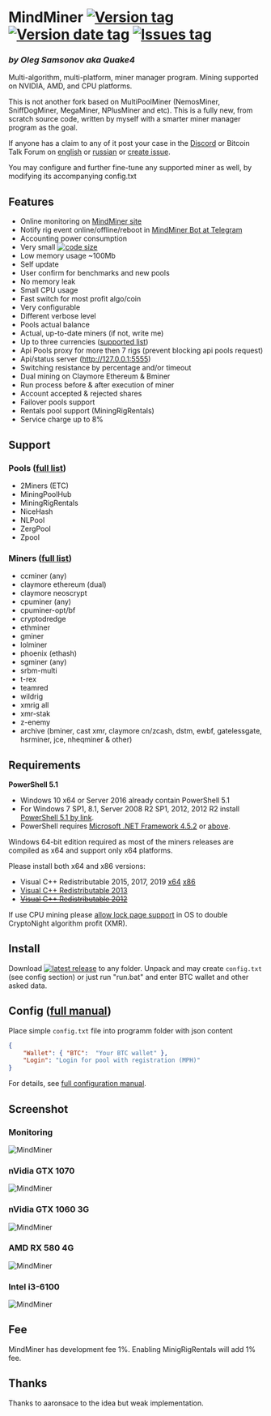 # MindMiner [![Version tag](https://img.shields.io/github/release/Quake4/MindMiner.svg)](https://github.com/Quake4/MindMiner/releases/latest) [![Version date tag](https://img.shields.io/github/release-date/Quake4/MindMiner.svg)](https://github.com/Quake4/MindMiner/releases/latest) [![Issues tag](https://img.shields.io/github/issues-raw/Quake4/MindMiner.svg)](https://github.com/Quake4/MindMiner/issues)
### *by Oleg Samsonov aka Quake4*

Multi-algorithm, multi-platform, miner manager program.
Mining supported on NVIDIA, AMD, and CPU platforms.

This is not another fork based on MultiPoolMiner (NemosMiner, SniffDogMiner, MegaMiner, NPlusMiner and etc).
This is a fully new, from scratch source code, written by myself with a smarter miner manager program as the goal.

If anyone has a claim to any of it post your case in the [Discord](https://discord.gg/HrKChEQ) or Bitcoin Talk Forum on [english](https://bitcointalk.org/index.php?topic=3022754) or [russian](https://bitcointalk.org/index.php?topic=3139620) or [create issue](https://github.com/Quake4/MindMiner/issues/new).

You may configure and further fine-tune any supported miner as well, by modifying its accompanying config.txt

## Features
* Online monitoring on [MindMiner site](http://mindminer.online/monitoring)
* Notify rig event online/offline/reboot in [MindMiner Bot at Telegram](https://t.me/MindMinerBot?start)
* Accounting power consumption
* Very small [![code size](https://img.shields.io/github/languages/code-size/Quake4/MindMiner.svg)](https://github.com/Quake4/MindMiner)
* Low memory usage ~100Mb
* Self update
* User confirm for benchmarks and new pools
* No memory leak
* Small CPU usage
* Fast switch for most profit algo/coin
* Very configurable
* Different verbose level
* Pools actual balance
* Actual, up-to-date miners (if not, write me)
* Up to three currencies ([supported list](https://api.coinbase.com/v2/exchange-rates?currency=BTC))
* Api Pools proxy for more then 7 rigs (prevent blocking api pools request)
* Api/status server (http://127.0.0.1:5555)
* Switching resistance by percentage and/or timeout
* Dual mining on Claymore Ethereum & Bminer
* Run process before & after execution of miner
* Account accepted & rejected shares
* Failover pools support
* Rentals pool support (MiningRigRentals)
* Service charge up to 8%

## Support
### Pools ([full list](https://github.com/Quake4/MindMiner/tree/master/Pools))
* 2Miners (ETC)
* MiningPoolHub
* MiningRigRentals
* NiceHash
* NLPool
* ZergPool
* Zpool

### Miners ([full list](https://github.com/Quake4/MindMiner/tree/master/Miners))
* ccminer (any)
* сlaymore ethereum (dual)
* сlaymore neoscrypt
* cpuminer (any)
* cpuminer-opt/bf
* cryptodredge
* ethminer
* gminer
* lolminer
* phoenix (ethash)
* sgminer (any)
* srbm-multi
* t-rex
* teamred
* wildrig
* xmrig all
* xmr-stak
* z-enemy
* archive (bminer, cast xmr, claymore cn/zcash, dstm, ewbf, gatelessgate, hsrminer, jce, nheqminer & other)

## Requirements

**PowerShell 5.1**
* Windows 10 x64 or Server 2016 already contain PowerShell 5.1
* For Windows 7 SP1, 8.1, Server 2008 R2 SP1, 2012, 2012 R2 install [PowerShell 5.1 by link](https://www.microsoft.com/download/details.aspx?id=54616).
* PowerShell requires [Microsoft .NET Framework 4.5.2](https://docs.microsoft.com/powershell/wmf/5.1/install-configure) or [above](https://msdn.microsoft.com/library/5a4x27ek(v=vs.110).aspx).

Windows 64-bit edition required as most of the miners releases are compiled as x64 and support only x64 platforms.

Please install both x64 and x86 versions:
* Visual C++ Redistributable 2015, 2017, 2019 [x64](https://aka.ms/vs/16/release/vc_redist.x64.exe) [x86](https://aka.ms/vs/16/release/vc_redist.x86.exe)
* [Visual C++ Redistributable 2013](https://www.microsoft.com/download/details.aspx?id=40784)
* ~~[Visual C++ Redistributable 2012](https://www.microsoft.com/download/details.aspx?id=30679)~~

If use CPU mining please [allow lock page support](https://docs.microsoft.com/en-us/sql/database-engine/configure-windows/enable-the-lock-pages-in-memory-option-windows) in OS to double CryptoNight algorithm profit (XMR).

## Install
Download [![latest release](https://img.shields.io/github/release/Quake4/MindMiner.svg)](https://github.com/Quake4/MindMiner/releases/latest) to any folder. Unpack and may create `config.txt` (see config section) or just run "run.bat" and enter BTC wallet and other asked data.

## Config ([full manual](https://github.com/Quake4/MindMiner/blob/master/Config.md))
Place simple `config.txt` file into programm folder with json content
```json
{
    "Wallet": { "BTC":  "Your BTC wallet" },
    "Login": "Login for pool with registration (MPH)"
}
```
For details, see [full configuration manual](https://github.com/Quake4/MindMiner/blob/master/Config.md).

## Screenshot
### Monitoring
![MindMiner](https://github.com/Quake4/MindMinerPrerequisites/raw/master/monitoring.png "MindMiner online monitoring")
### nVidia GTX 1070
![MindMiner](https://github.com/Quake4/MindMinerPrerequisites/raw/master/MindMiner.png "MindMiner on nVidia GTX 1070")
### nVidia GTX 1060 3G
![MindMiner](https://github.com/Quake4/MindMinerPrerequisites/raw/master/GTX10603G.png "MindMiner on nVidia GTX 1060 3G")
### AMD RX 580 4G
![MindMiner](https://github.com/Quake4/MindMinerPrerequisites/raw/master/RX5804G.png "MindMiner on AMD RX 580 4G")
### Intel i3-6100
![MindMiner](https://github.com/Quake4/MindMinerPrerequisites/raw/master/i36100.png "MindMiner on Intel i3-6100")

## Fee
MindMiner has development fee 1%. Enabling MinigRigRentals will add 1% fee.

## Thanks
Thanks to aaronsace to the idea but weak implementation.
